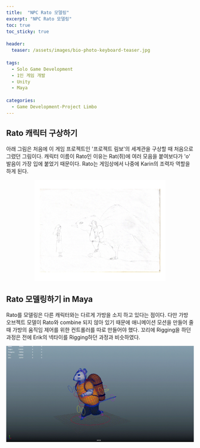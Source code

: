 ```yaml
---
title:  "NPC Rato 모델링"
excerpt: "NPC Rato 모델링"
toc: true
toc_sticky: true

header:
  teaser: /assets/images/bio-photo-keyboard-teaser.jpg
  
tags:
  - Solo Game Development
  - 1인 게임 개발
  - Unity
  - Maya
  
categories:
  - Game Development-Project Limbo
---
```


## Rato 캐릭터 구상하기
아래 그림은 처음에 이 게임 프로젝트인 '프로젝트 림보'의 세계관을 구상할 때 처음으로 그렸던 그림이다. 캐릭터 이름이 Rato인 이유는 Rat(쥐)에 여러 모음을 붙여보다가 'o' 발음이 가장 입에 붙었기 때문이다.
Rato는 게임상에서 나중에 Karin의 조력자 역할을 하게 된다.

<p align="center">
<img src = "https://raw.githubusercontent.com/ronick-grammer/ronick-grammer.github.io/main/assets/images/10-Rato/KarinNRatoNBird_modeling.jpg" width="70%">
</p>

## Rato 모델링하기 in Maya
Rato를 모델링은 다른 캐릭터와는 다르게 가방을 소지 하고 있다는 점이다. 다만 가방 오브젝트 모델이 Rato와 combine 되지 않아 있기 때문에 애니메이션 모션을 만들어 줄때 가방의 움직임 제어를 위한 컨트롤러를
따로 만들어야 했다. 꼬리에 Rigging을 하던 과정은 전에 Erik의 넥타이를 Rigging하던 과정과 비슷하였다.

<p align="center">
<img src = "https://raw.githubusercontent.com/ronick-grammer/ronick-grammer.github.io/main/assets/images/10-Rato/Rato_modeling_Maya.gif">
</p>
<br>
